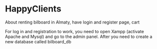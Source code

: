 # HappyClients
About renting bilboard in Almaty, have login and register page, cart


For log in and registration to work, you need to open Xampp (activate Apache and Mysql) and go to the admin panel. After you need to create a new database called bilboard_db
